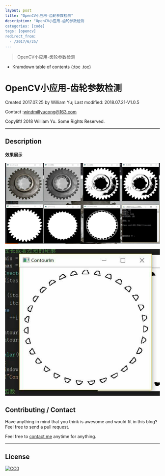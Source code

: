 ```yaml
---
layout: post
title: "OpenCV小应用-齿轮参数检测"
description: "OpenCV小应用-齿轮参数检测
categories: [code]
tags: [opencv]
redirect_from:
  - /2017/6/25/
---
```


> OpenCV小应用-齿轮参数检测

* Kramdown table of contents
{:toc .toc}
# OpenCV小应用-齿轮参数检测

Created 2017.07.25 by William Yu; Last modified: 2018.07.21-V1.0.5

Contact :[windmillyucong@163.com](mailto:windmillyucong@163.com)

Copylift! 2018 William Yu. Some Rights Reserved.  

------

## Description

#### 效果展示

![gear](./gear.jpg)

![gear3](./gear3.jpg)

## Contributing / Contact

Have anything in mind that you think is awesome and would fit in this blog? Feel free to send a pull request.

Feel free to [contact me](mailto:windmillyucong@163.com) anytime for anything.

-----



## License

[![CC0](http://i.creativecommons.org/p/zero/1.0/88x31.png)](http://creativecommons.org/publicdomain/zero/1.0/)

